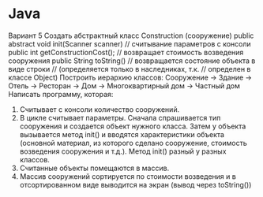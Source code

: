 # Java
Вариант 5
Создать абстрактный класс Construction (сооружение) 
public abstract void init(Scanner scanner) // считывание параметров с консоли 
public int getConstructionCost(); //  возвращает стоимость возведения сооружения 
public String toString() // возвращается состояние объекта в виде строки 
// (определяется только в наследниках, т.к. // определен в классе Object) 
Построить иерархию классов: Сооружение 
→ Здание 
    → Отель 
    → Ресторан 
→ Дом → Многоквартирный дом 
      → Частный дом 
Написать программу, которая: 
1) Считывает с консоли количество сооружений. 
2) В цикле считывает параметры. Сначала спрашивается тип сооружения и создается объект нужного класса. 
Затем у объекта вызывается метод init() и вводятся характеристики объекта  (основной материал, из которого сделано сооружение, стоимость возведения сооружения и т.д.). 
Метод init() разный у разных классов. 
3) Считанные объекты помещаются в массив. 
4) Массив сооружений сортируется по стоимости возведения и в отсортированном виде выводится на экран (вывод через toString()) 
